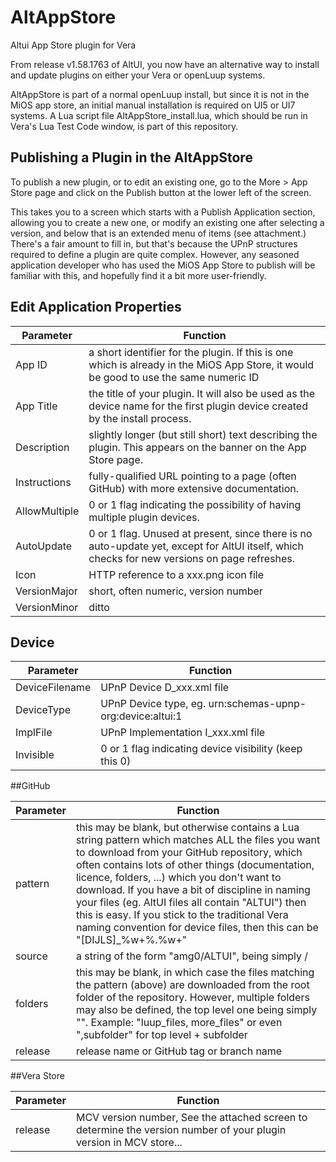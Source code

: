 # AltAppStore
Altui App Store plugin for Vera

From release v1.58.1763 of AltUI, you now have an alternative way to install and update plugins on either your Vera 
or openLuup systems.

AltAppStore is part of a normal openLuup install, but since it is not in the MiOS app store, an initial manual 
installation is required on UI5 or UI7 systems.  A Lua script file AltAppStore_install.lua, which should be run in Vera's 
Lua Test Code window, is part of this repository.

## Publishing a Plugin in the AltAppStore

To publish a new plugin, or to edit an existing one, go to the More > App Store page and click on the Publish button at the lower left of the screen.

This takes you to a screen which starts with a Publish Application section, allowing you to create a new one, or modify an existing one after selecting a version, and below that is an extended menu of items (see attachment.)  There's a fair amount to fill in, but that's because the UPnP structures required to define a plugin are quite complex.  However, any seasoned application developer who has used the MiOS App Store to publish will be familiar with this, and hopefully find it a bit more user-friendly.

## Edit Application Properties

|Parameter|Function |
|---------|---------|
App ID	|a short identifier for the plugin.  If this is one which is already in the MiOS App Store, it would be good to use the same numeric ID
App Title	|the title of your plugin.  It will also be used as the device name for the first plugin device created by the install process.
Description	|slightly longer (but still short) text describing the plugin.  This appears on the banner on the App Store page.
Instructions	|fully-qualified URL pointing to a page (often GitHub) with more extensive documentation.
AllowMultiple	|0 or 1 flag indicating the possibility of having multiple plugin devices.
AutoUpdate	|0 or 1 flag.  Unused at present, since there is no auto-update yet, except for AltUI itself, which checks for new versions on page refreshes.
Icon	|HTTP reference to a xxx.png icon file
VersionMajor	|short, often numeric, version number
VersionMinor	|ditto

## Device

|Parameter|Function |
|---------|---------|
|DeviceFilename	|UPnP Device D_xxx.xml file
|DeviceType	|UPnP Device type, eg. urn:schemas-upnp-org:device:altui:1
|ImplFile	|UPnP Implementation I_xxx.xml file
|Invisible	|0 or 1 flag indicating device visibility (keep this 0)

##GitHub

|Parameter|Function |
|---------|---------|
pattern	|this may be blank, but otherwise contains a Lua string pattern which matches ALL the files you want to download from your GitHub repository, which often contains lots of other things (documentation, licence, folders, ...) which you don't want to download.  If you have a bit of discipline in naming your files (eg. AltUI files all contain "ALTUI") then this is easy.  If you stick to the traditional Vera naming convention for device files, then this can be "[DIJLS]_%w+%.%w+"
source	|a string of the form "amg0/ALTUI", being simply <your username>/<your GitHub repository for the plugin>
folders	|this may be blank, in which case the files matching the pattern (above) are downloaded from the root folder of the repository.  However, multiple folders may also be defined, the top level one being simply "".  Example: "luup_files, more_files" or even  ",subfolder" for top level + subfolder
release	|release name or GitHub tag or branch name

##Vera Store

|Parameter|Function |
|---------|---------|
release	| MCV version number, See the attached screen to determine the version number of your plugin version in MCV store...
